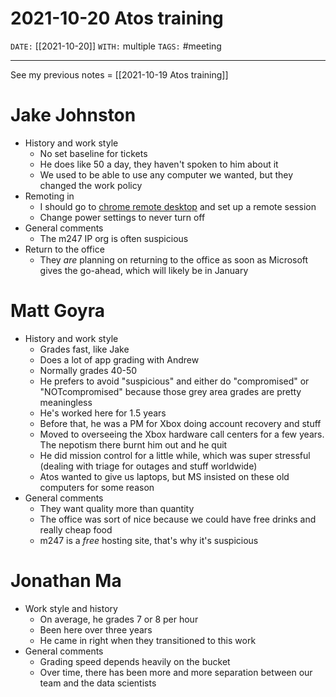 # 2021-10-20 Atos training
`DATE:` [[2021-10-20]]
`WITH:` multiple
`TAGS:` #meeting

---
See my previous notes = [[2021-10-19 Atos training]]

# Jake Johnston
- History and work style
	- No set baseline for tickets
	- He does like 50 a day, they haven't spoken to him about it
	- We used to be able to use any computer we wanted, but they changed the work policy
- Remoting in
	- I should go to [chrome remote desktop](https://remotedesktop.google.com) and set up a remote session
	- Change power settings to never turn off
- General comments
	- The m247 IP org is often suspicious
- Return to the office
	- They *are* planning on returning to the office as soon as Microsoft gives the go-ahead, which will likely be in January

# Matt Goyra
- History and work style
	- Grades fast, like Jake
	- Does a lot of app grading with Andrew
	- Normally grades 40-50
	- He prefers to avoid "suspicious" and either do "compromised" or "NOTcompromised" because those grey area grades are pretty meaningless
	- He's worked here for 1.5 years
	- Before that, he was a PM for Xbox doing account recovery and stuff
	- Moved to overseeing the Xbox hardware call centers for a few years. The nepotism there burnt him out and he quit
	- He did mission control for a little while, which was super stressful (dealing with triage for outages and stuff worldwide)
	- Atos wanted to give us laptops, but MS insisted on these old computers for some reason
- General comments
	- They want quality more than quantity
	- The office was sort of nice because we could have free drinks and really cheap food
	- m247 is a *free* hosting site, that's why it's suspicious

# Jonathan Ma
- Work style and history
	- On average, he grades 7 or 8 per hour
	- Been here over three years
	- He came in right when they transitioned to this work
- General comments
	- Grading speed depends heavily on the bucket
	- Over time, there has been more and more separation between our team and the data scientists